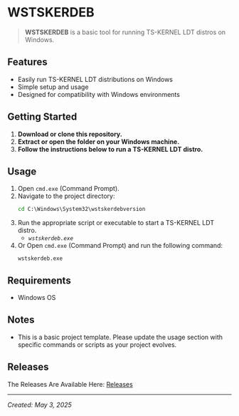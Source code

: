 # WSTSKERDEB

> **WSTSKERDEB** is a basic tool for running TS-KERNEL LDT distros on Windows.

## Features
- Easily run TS-KERNEL LDT distributions on Windows
- Simple setup and usage
- Designed for compatibility with Windows environments

## Getting Started
1. **Download or clone this repository.**
2. **Extract or open the folder on your Windows machine.**
3. **Follow the instructions below to run a TS-KERNEL LDT distro.**

## Usage
1. Open `cmd.exe` (Command Prompt).
2. Navigate to the project directory:
   ```cmd
   cd C:\Windows\System32\wstskerdebversion
   ```
3. Run the appropriate script or executable to start a TS-KERNEL LDT distro.
   - *`wstskerdeb.exe`*
4. Or Open `cmd.exe` (Command Prompt) and run the following command:
   ```batch
   wstskerdeb.exe
   ```

## Requirements
- Windows OS

## Notes
- This is a basic project template. Please update the usage section with specific commands or scripts as your project evolves.

## Releases

The Releases Are Available Here: [Releases](https://github.com/Coolis1362/WSTSKERDEB-ALL-VERSIONS/releases)

---
*Created: May 3, 2025*
